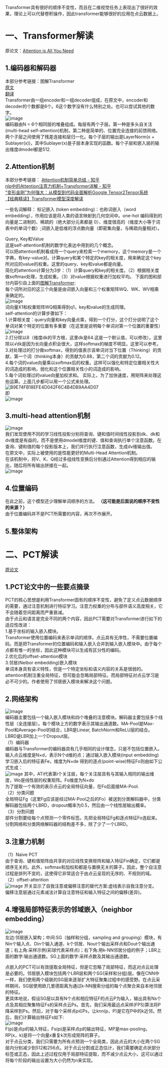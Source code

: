Transformer具有很好的顺序不变性，而且在二维视觉任务上表现出了很好的效果，理论上可以代替卷积操作，因此transformer能够很好的应用在点云数据上。  

# 一、Transformer解读  
原论文：[Attention is All You Need](https://arxiv.org/abs/1706.03762)  

## 1.编码器和解码器  
本部分参考链接：图解Transformer  
[原文](http://jalammar.github.io/illustrated-transformer/)  
[翻译](https://blog.csdn.net/longxinchen_ml/article/details/86533005)  
Transformer由一组encoder和一组decoder组成，在原文中，encoder和decoder的个数都是6个。6这个数字没有什么特别之处。也可以尝试其他的数字。   
![image](https://user-images.githubusercontent.com/74122331/131953867-1190ae76-2645-4c70-81bf-be0c1eca40cf.png)  
编码器由N = 6个相同层的堆叠组成。每层有两个子层。第一种是多头自关注(multi-head self-attention)机制，第二种是简单的、位置完全连接的前馈网络。两个子层之间使用了残差连接和层归一化。每个子层的输出是LayerNorm(x + Sublayer(x))，其中Sublayer(x)是子层本身实现的函数。每个子层和嵌入层的输出维度dmodel都是512.  

## 2.Attention机制  
本部分参考链接：
[Attention机制简单总结 - 知乎](https://zhuanlan.zhihu.com/p/46313756)  
[nlp中的Attention注意力机制+Transformer详解 - 知乎](https://zhuanlan.zhihu.com/p/53682800)  
[“变形金刚”为何强大：从模型到代码全面解析Google Tensor2Tensor系统](https://cloud.tencent.com/developer/article/1153079)  
[【经典精读】Transformer模型深度解读](https://zhuanlan.zhihu.com/p/104393915)  

一些名词解释：
标记嵌入 (token embedding)：也称词嵌入（word embedding），作用应该是将人类的语言映射到几何空间中。one-hot 编码得到的向量是二进制的、稀疏的（绝大部分元素都是 0）、维度很高的（维度大小等于词表中的单词个数）;词嵌入是低维的浮点数向量（即密集向量，与稀疏向量相对）。  

Query, Key和Value  
这是self-attention机制的数学化表达中用到的几个概念。  
可以把attention机制看成用一个query来检索一个memory，这个memory是一个字典，有key-value对。计算query和某个特定的key的相关度，用来确定这个key所对应的value的权重。这里的query、key和value都是向量。  
简化的attention计算分为3步：（1）计算query和key的相关度。（2）根据相关度做softmax处理，生成权重。（3）对value根据权重进行加权平均。
下面的图和部分内容引自上面的[图解Transformer](https://blog.csdn.net/longxinchen_ml/article/details/86533005):  
每个词所对应的这三个向量是由词嵌入向量和三个权重矩阵WQ、WK、WV相乘来确定的。  
![image](https://n.sinaimg.cn/sinacn20116/96/w1080h616/20190108/5bcc-hrkkwef7014930.jpg)  
词向量X1和权重矩阵WQ相乘得到q1，key和value的生成同理。  
self-attention的计算步骤如下：  
1.计算相关度：query向量和key向量点乘，得到一个打分，这个打分说明了这个单词对某个特定的位置有多重要（在这里是说明每个单词对第一个位置的重要性）  
![image](https://n.sinaimg.cn/sinacn20116/669/w746h723/20190108/ad95-hrkkwef7015564.jpg)  
2.打分除以8（维度dk的平方根，这里dk是64.这是一个默认值，可以修改）。这里除以√dk是因为长向量点积会很大，这样softmax的梯度不明显。这里可以参考[](https://blog.csdn.net/qq_37430422/article/details/105042303)。  
3.对处理过的打分做softmax，得到的值表示该单词对当下位置（Thinking）的贡献，第一个词（thinking本身）的贡献为0.88，第二个词的贡献为0.12。  
4.每个词的value向量乘以softmax后的权重。这样可以强化和特定位置相关性大的词造成的影响，弱化和这个位置相关性小的词造成的影响。  
5.每个词处理过的value向量加权求和。
实际上，为了加快速度，用矩阵来处理这些运算。上面几步都可以用一个公式来处理。
![B9E74FB18EFE4D042F6C4B4DB9AA4D07](https://user-images.githubusercontent.com/74122331/130198831-e75da75c-87cb-4f56-b963-c1c2d428257d.jpg)  
即  
![image](https://www.zhihu.com/equation?tex=Attention%28Q%2C+K%2C+V%29+%3D+softmax%28%5Cfrac%7BQK%5ET%7D%7B%5Csqrt%7Bd_k%7D%7D%29V+%5C%5C)

## 3.multi-head attention机制  
![image](https://user-images.githubusercontent.com/74122331/130307249-28fb31f4-4338-4f84-b70e-5c08838c2b70.png)  
我们发现使用不同的学习线性投影分别将查询、键和值时间线性投影到dk、dk和dv维度是有益的，而不是使用dmodel维度的键、值和查询执行单个注意函数。在查询、键和值的每个投影版本上，我们并行执行注意函数，生成dv维输出值。  
在原文中，实际上被使用的是性能更好的Multi-Head Attention机制。  
在该机制中，将V、K、Q经过多组线性变换后分别通过Attention得到相应的输出，随后将所有输出拼接在一起。  
![image](https://user-images.githubusercontent.com/74122331/131957789-36f2f502-57f9-45d8-aafe-7cc3396f1a37.png)  


## 4.位置编码  
在此之前，这个模型还少理解单词顺序的方法。
**（这可能是后面说的顺序不变性的来源？）**  
由于位置编码并不是PCT所需要的内容，再次不作展开。  

## 5.整体架构  

# 二、PCT解读  
[原论文](arxiv.org/pdf/2012.09688.pdf)  

## 1.PCT论文中的一些要点摘录  
PCT的核心思想是利用Transformer固有的顺序不变性，避免了定义点云数据顺序的需要，通过注意机制进行特征学习。注意力权重的分布与部件语义高度相关，它不会随着空间距离而严重衰减。  
由于点云和语言是完全不同的两个内容，因此PCT需要对Transformer进行如下的适应性改进：  
1.基于坐标的输入嵌入模块。  
Transformer使用位置编码来表示单词的顺序。点云具有无序性，不需要位置编码，而是把Transformer的位置编码和输入嵌入合并到输入嵌入模块中。由于每个点都有惟一的坐标，因此这种模块可以生成有区分性的编码。  
2.优化后的offset-attention模块  
3.邻居(Neibor embedding)嵌入模块  
单词本身具有语义特性，但是一个特定坐标和语义内容的关系是很弱的。attention机制注重全局特征，但可能会忽略局部特征。而局部特征对点云学习是必不可少的。作者使用了邻居嵌入模块来解决这个问题。  

## 2.网络架构  
![image](https://user-images.githubusercontent.com/74122331/130339677-e2b8f194-a562-499b-b4b9-1ac50ad91f08.png)  
编码器主要包括一个输入嵌入模块和四个堆叠的注意模块。解码器主要包括多个线性层（全连接层）。每个模块上方的数字表示其输出通道数。MA-Pool是Max-Pool和Average-Pool的结合，LBR是Linear, BatchNorm和ReLU层的结合。LBRD是LBR加上一个Dropout层。  
（1）编码器  
编码器与Transformer的编码器具有几乎相同的设计理念，只是不包括位置嵌入。
输入点云维度是N×d，表示N个d维的点；通过输入嵌入模块(input embedding)学习嵌入后的特征表Fe，维度为N×de
得到的逐点(point-wise)特征Fo则由如下公式生成：  
![image](https://user-images.githubusercontent.com/74122331/130343100-a950a492-bedd-47ed-bb7a-8346739145e9.png)
其中，ATi代表第i个关注层，每个关注层具有与其输入相同的输出维度，Wo是线性层的权重矩阵。Fo维度为N×do  
为了提取一个有效的表示点云的全局特征向量，在Fo后面接MA-Pool.  
（2）分类问题  
全局特征Fg（这里Fg应该是经过MA-Pool之后的Fo）被送到分类解码器中，分类解码器包括两个LBRD，dropout概率为0.5，然后由一个线性层输出概率。  
（3）分割问题  
部件分割要给每个点预测一个零件标签。先把全局特征Fg和逐点特征Fo连起来。分割网络和分类网络解码器的结构差不多，除了少了一个LBRD。  

## 3.注意力机制  
（1）Naive PCT  
由于查询、键和值矩阵由共享的对应线性变换矩阵和输入特征Fin确定，它们都是顺序无关的。此外，softmax和加权和都是与置换无关的算子。因此，整个自注意过程是排列不变的，这使得它非常适合于由点云呈现的无序的、不规则的域。  
（2）offset-attention  
![image](https://user-images.githubusercontent.com/74122331/130344281-741021ac-a274-495e-a447-79750a712984.png)
开关显示了自我注意或偏移注意的替代方案:虚线表示自我注意分支。  
偏移注意层通过元素减法计算自注意特征和输入特征之间的偏移(差异)。  

## 4.增强局部特征表示的邻域嵌入（neighbor embedding）  
![image](https://user-images.githubusercontent.com/74122331/130345625-da6bfe04-ed38-490d-be7a-ba004a216f74.png)  
左边:邻居嵌入架构；中间:SG（抽样和分组，sampling and grouping）模块，有Nin个输入点、Din个输入通道、k个邻居、Nout个输出采样点和Dout个输出通道；右上角:采样示例(彩球代表采样点)；右下角:用k-NN邻居分组的例子；LBR上面的数字:输出通道数。SG上面的数字:采样点数及其输出通道数。  

点嵌入的PCT可以有效提取全局特征，但是它忽略了局部特征，而这对点云处理是必要的。邻居嵌入模块包括两个LBR层和两个SG(采样和分组)层。像在CNN中一样，我们使用两个级联的SG层来逐渐扩大特征聚集过程中的感受野。在点云采样期间，SG层使用欧几里德距离为通过k-NN搜索分组的每个点聚合来自本地邻居的特征。  
更具体地说，假设SG层以具有N个点和相应特征F的点云P为输入，输出具有Ns个点及其相应聚集特征Fs的采样点云Ps。首先，我们采用最远点采样(FPS)算法将P降采样到Ps。然后，对于每个采样点p∈Ps，让knn(p，P)是它在P中的k近邻。然后，我们计算输出特征Fs如下:  
![image](https://user-images.githubusercontent.com/74122331/130345926-d3e6fe19-d219-45dd-91be-4ea4c0c751fb.png)  
F(p)是点p的输入特征，Fs(p)是采样点p的输出特征，MP是max-pooling，RP(x，k)是将一个向量x重复k次形成矩阵的算子。  
对于点云分类，我们只需要为所有点预测一个全局类，因此点云的大小在两个SG层内分别减少到512和256点。对于点云分割或正态估计，我们需要确定点状部分标签或正态，因此上述过程仅用于局部特征提取，而不减少点云大小，这可以通过将每个阶段的输出设置为大小仍然为n来实现。  
